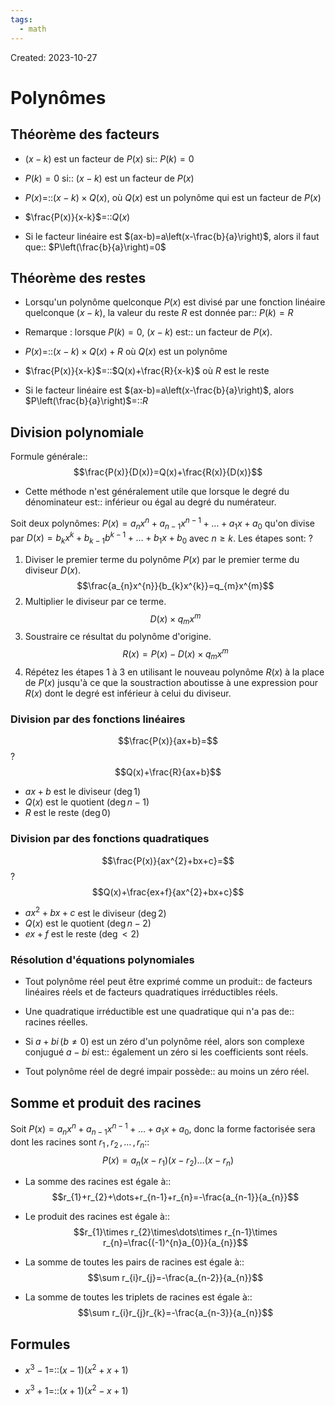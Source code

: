 ```yaml
---
tags:
  - math
---
```

Created: 2023-10-27

# Polynômes
## Théorème des facteurs
- $(x - k)$ est un facteur de $P(x)$ si:: $P(k)= 0$
<!--SR:!2024-05-27,129,250-->
- $P(k)=0$ si:: $(x-k)$ est un facteur de $P(x)$
<!--SR:!2024-02-17,27,170-->
- $P(x)$=::$(x-k)\times Q(x)$, où $Q(x)$ est un polynôme qui est un facteur de $P(x)$
<!--SR:!2024-05-07,114,250-->
- $\frac{P(x)}{x-k}$=::$Q(x)$
<!--SR:!2024-04-29,109,250-->
- Si le facteur linéaire est $(ax-b)=a\left(x-\frac{b}{a}\right)$, alors il faut que:: $P\left(\frac{b}{a}\right)=0$
<!--SR:!2024-02-23,66,230-->
## Théorème des restes
- Lorsqu'un polynôme quelconque $P(x)$ est divisé par une fonction linéaire quelconque $(x - k)$, la valeur du reste $R$ est donnée par:: $P(k) =R$
<!--SR:!2024-02-16,69,250-->
- Remarque : lorsque $P(k) =0$, $(x - k)$ est:: un facteur de $P(x)$.
<!--SR:!2024-03-31,92,250-->
- $P(x)$=::$(x-k)\times Q(x)+R$ où $Q(x)$ est un polynôme
<!--SR:!2024-03-12,66,210-->
- $\frac{P(x)}{x-k}$=::$Q(x)+\frac{R}{x-k}$ où $R$ est le reste
<!--SR:!2024-02-19,71,250-->
- Si le facteur linéaire est $(ax-b)=a\left(x-\frac{b}{a}\right)$, alors $P\left(\frac{b}{a}\right)$=::$R$
<!--SR:!2024-02-18,25,170-->

## Division polynomiale
Formule générale::$$\frac{P(x)}{D(x)}=Q(x)+\frac{R(x)}{D(x)}$$
<!--SR:!2024-05-20,114,230-->

- Cette méthode n'est généralement utile que lorsque le degré du dénominateur est:: inférieur ou égal au degré du numérateur.
<!--SR:!2024-04-19,104,250-->

Soit deux polynômes: $P(x)=a_{n}x^{n}+a_{n-1}x^{n-1}+\dots+a_{1}x+a_{0}$ qu'on divise par $D(x)=b_{k}x^{k}+b_{k-1}b^{k-1}+\dots+b_{1}x+b_{0}$ avec $n\geq k$. Les étapes sont:
?
1. Diviser le premier terme du polynôme $P(x)$ par le premier terme du diviseur $D(x)$. $$\frac{a_{n}x^{n}}{b_{k}x^{k}}=q_{m}x^{m}$$
2. Multiplier le diviseur par ce terme. $$D(x)\times q_{m}x^{m}$$
3. Soustraire ce résultat du polynôme d'origine. $$R(x)=P(x)-D(x)\times q_{m}x^{m}$$
4. Répétez les étapes 1 à 3 en utilisant le nouveau polynôme $R(x)$ à la place de $P(x)$ jusqu'à ce que la soustraction aboutisse à une expression pour $R(x)$ dont le degré est inférieur à celui du diviseur.
<!--SR:!2024-02-27,29,230-->

### Division par des fonctions linéaires

$$\frac{P(x)}{ax+b}=$$
?
$$Q(x)+\frac{R}{ax+b}$$
- $ax+b$ est le diviseur ($\deg 1$)
- $Q(x)$ est le quotient ($\deg n-1$)
- $R$ est le reste ($\deg 0$)
<!--SR:!2024-03-17,50,230-->

### Division par des fonctions quadratiques

$$\frac{P(x)}{ax^{2}+bx+c}=$$
?
$$Q(x)+\frac{ex+f}{ax^{2}+bx+c}$$
- $ax^{2}+bx+c$ est le diviseur ($\deg 2$)
- $Q(x)$ est le quotient ($\deg n-2$)
- $ex+f$ est le reste ($\deg <2$)
<!--SR:!2024-02-07,23,230-->

### Résolution d'équations polynomiales
- Tout polynôme réel peut être exprimé comme un produit:: de facteurs linéaires réels et de facteurs quadratiques irréductibles réels.
<!--SR:!2024-02-09,63,250-->
- Une quadratique irréductible est une quadratique qui n'a pas de:: racines réelles.
<!--SR:!2024-06-28,147,250-->
- Si $a+bi\,(b\neq0)$ est un zéro d'un polynôme réel, alors son complexe conjugué $a-bi$ est:: également un zéro si les coefficients sont réels.
<!--SR:!2024-06-20,142,250-->
- Tout polynôme réel de degré impair possède:: au moins un zéro réel.
<!--SR:!2024-04-13,82,230-->

## Somme et produit des racines
Soit $P(x)=a_{n}x^{n}+a_{n-1}x^{n-1}+\dots+a_{1}x+a_{0}$, donc la forme factorisée sera dont les racines sont $r_{1}\,,r_{2}\,,\dots\,,r_{n}$::$$P(x)=a_{n}(x-r_{1})(x-r_{2})\dots(x-r_{n})$$
<!--SR:!2024-02-08,64,250-->
- La somme des racines est égale à:: $$r_{1}+r_{2}+\dots+r_{n-1}+r_{n}=-\frac{a_{n-1}}{a_{n}}$$
<!--SR:!2024-04-20,104,250-->
- Le produit des racines est égale à::$$r_{1}\times r_{2}\times\dots\times r_{n-1}\times r_{n}=\frac{(-1)^{n}a_{0}}{a_{n}}$$
<!--SR:!2024-02-24,68,230-->
- La somme de toutes les pairs de racines est égale à::$$\sum r_{i}r_{j}=-\frac{a_{n-2}}{a_{n}}$$
<!--SR:!2024-04-17,102,250-->
- La somme de toutes les triplets de racines est égale à::$$\sum r_{i}r_{j}r_{k}=-\frac{a_{n-3}}{a_{n}}$$
<!--SR:!2024-02-15,29,190-->

## Formules
- $x^{3}-1$=::$(x-1)(x^{2}+x+1)$
<!--SR:!2024-02-14,51,262-->
- $x^{3}+1$=::$(x+1)(x^{2}-x+1)$
<!--SR:!2024-04-07,79,242-->